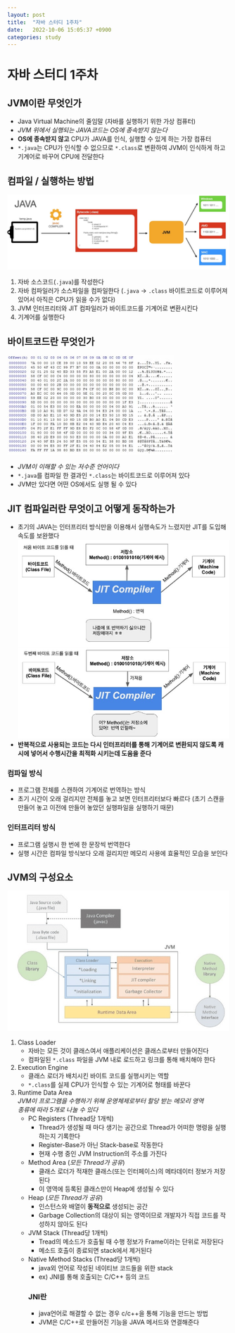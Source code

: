 ```yaml
---
layout: post
title:  "자바 스터디 1주차"
date:   2022-10-06 15:05:37 +0900
categories: study
---
```


# 자바 스터디 1주차

## JVM이란 무엇인가
- Java Virtual Machine의 줄임말 (자바를 실행하기 위한 가상 컴퓨터)
- *JVM 위에서 실행되는 JAVA코드는 OS에 종속받지 않는다*
- **OS에 종속받지 않고** CPU가 JAVA를 인식, 실행할 수 있게 하는 가장 컴퓨터
- ```*.java```는 CPU가 인식할 수 없으므로 ```*.class```로 변환하여 JVM이 인식하게 하고 기계어로 바꾸어 CPU에 전달한다 

## 컴파일 / 실행하는 방법
![](../../assets/img/study/JVM_compile.jpg)
1. 자바 소스코드(```.java```)를 작성한다
2. 자바 컴파일러가 소스파일을 컴파일한다 (```.java``` -> ```.class``` 바이트코드로 이루어져 있어서 아직은 CPU가 읽을 수가 없다)
3. JVM 인터프리터와 JIT 컴파일러가 바이트코드를 기계어로 변환시킨다
4. 기계어를 실행한다
## 바이트코드란 무엇인가
![](../../assets/img/study/JVM_bitcode.jpg)
- *JVM이 이해할 수 있는 저수준 언어이다*
- ```*.java```를 컴파일 한 결과인 ```*.class```는 바이트코드로 이루어져 있다
- JVM만 있다면 어떤 OS에서도 실행 될 수 있다
## JIT 컴파일러란 무엇이고 어떻게 동작하는가
- 초기의 JAVA는 인터프리터 방식만을 이용해서 실행속도가 느렸지만 JIT를 도입해 속도를 보완했다
![](../../assets/img/study/JIT_1.jpg)
![](../../assets/img/study/JIT_2.jpg)
- **반복적으로 사용되는 코드는 다시 인터프리터를 통해 기계어로 변환되지 않도록 캐시에 넣어서 수행시간을 최적화 시키는데 도움을 준다**

### 컴파일 방식
- 프로그램 전체를 스캔하여 기계어로 번역하는 방식
- 초기 시간이 오래 걸리지만 전체를 놓고 보면 인터프리터보다 빠르다 (초기 스캔을 만들어 놓고 이전에 만들어 놓았던 실행파일을 실행하기 때문)
### 인터프리터 방식
- 프로그램 실행시 한 번에 한 문장씩 번역한다
- 실행 시간은 컴파일 방식보다 오래 걸리지만 메모리 사용에 효율적인 모습을 보인다

## JVM의 구성요소
![](../../assets/img/study/JVM_consist.jpg)
1. Class Loader
   - 자바는 모든 것이 클래스여서 애플리케이션은 클래스로부터 만들어진다
   - 컴파일된 ```*.class``` 파일을 JVM 내로 로드하고 링크를 통해 배치해야 한다
2. Execution Engine
   - 클래스 로더가 배치시킨 바이트 코드를 실행시키는 역할
   - ```*.class```를 실제 CPU가 인식할 수 있는 기계어로 형태를 바꾼다
3. Runtime Data Area    
*JVM이 프로그램을 수행하기 위해 운영체제로부터 할당 받는 메모리 영역   
종류에 따라 5개로 나눌 수 있다*
    - PC Registers (Thread당 1개씩)
       - Thread가 생성될 때 마다 생기는 공간으로 Thread가 어떠한 명령을 실행하는지 기록한다
       - Register-Base가 아닌 Stack-base로 작동한다
       - 현재 수행 중인 JVM Instruction의 주소를 가진다
    - Method Area (*모든 Thread가 공유*)
       - 클래스 로더가 적재한 클래스(또는 인터페이스)의 메타데이터 정보가 저장된다
       - 이 영역에 등록된 클래스만이 Heap에 생성될 수 있다
    - Heap (*모든 Thread가 공유*)
       - 인스턴스와 배열이 **동적으로** 생성되는 공간
       - Garbage Collection의 대상이 되는 영역이므로 개발자가 직접 코드를 작성하지 않아도 된다
    - JVM Stack (Thread당 1개씩)
       - Tread의 메소드가 호출될 때 수행 정보가 Frame이라는 단위로 저장된다
       - 메소드 호출이 종료되면 stack에서 제거된다 
    - Native Method Stacks (Thread당 1개씩)
        - java외 언어로 작성된 네이티브 코드들을 위한 stack
        - ex) JNI를 통해 호출되는 C/C++ 등의 코드
        ### JNI란
        - java언어로 해결할 수 없는 경우 c/c++을 통해 기능을 만드는 방법
        - JVM은 C/C++로 만들어진 기능을 JAVA 메서드와 연결해준다